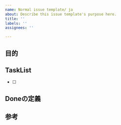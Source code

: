 ```yaml
---
name: Normal issue template/ ja
about: Describe this issue template's purpose here.
title: ''
labels: ''
assignees: ''

---
```


## 目的

## TaskList
+ [ ] 

## Doneの定義

## 参考
